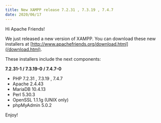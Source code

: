 ```yaml
---
title: New XAMPP release 7.2.31 , 7.3.19 , 7.4.7
date: 2020/06/17
---
```


Hi Apache Friends!

We just released a new version of XAMPP. You can download these new installers at [http://www.apachefriends.org/download.html](/download.html).

These installers include the next components:

**7.2.31-1 / 7.3.19-0 / 7.4.7-0**

- PHP 7.2.31 , 7.3.19 , 7.4.7
- Apache 2.4.43
- MariaDB 10.4.13
- Perl 5.30.3
- OpenSSL 1.1.1g (UNIX only)
- phpMyAdmin 5.0.2

Enjoy!
